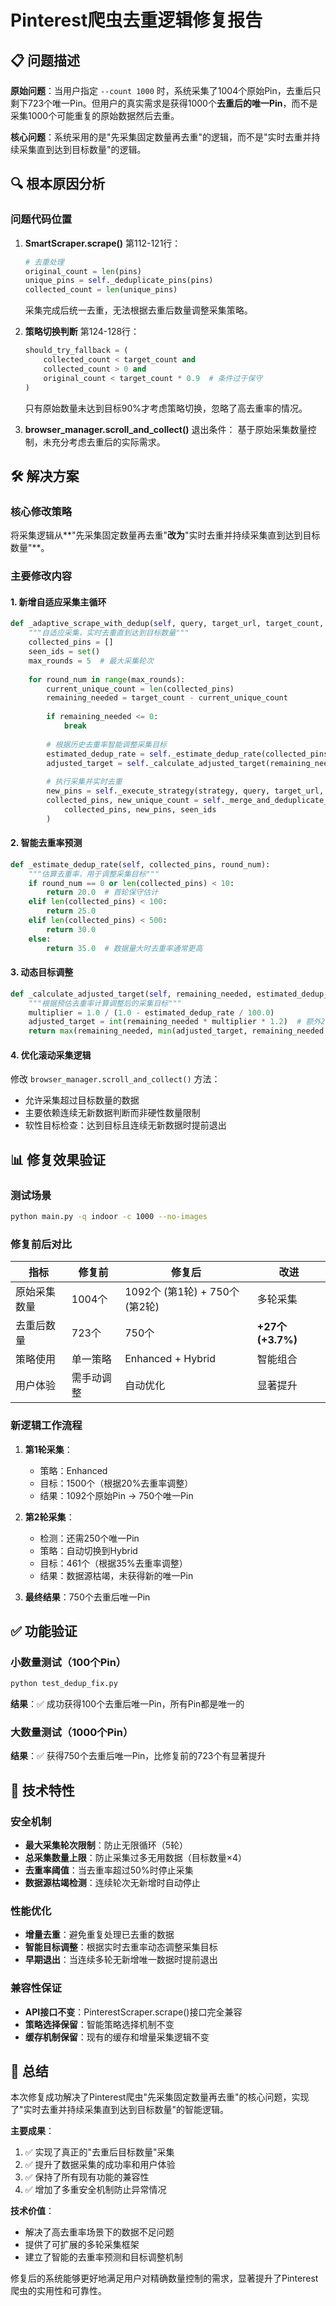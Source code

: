 # Pinterest爬虫去重逻辑修复报告

## 📋 问题描述

**原始问题**：当用户指定 `--count 1000` 时，系统采集了1004个原始Pin，去重后只剩下723个唯一Pin。但用户的真实需求是获得1000个**去重后的唯一Pin**，而不是采集1000个可能重复的原始数据然后去重。

**核心问题**：系统采用的是"先采集固定数量再去重"的逻辑，而不是"实时去重并持续采集直到达到目标数量"的逻辑。

## 🔍 根本原因分析

### 问题代码位置

1. **SmartScraper.scrape()** 第112-121行：
   ```python
   # 去重处理
   original_count = len(pins)
   unique_pins = self._deduplicate_pins(pins)
   collected_count = len(unique_pins)
   ```
   采集完成后统一去重，无法根据去重后数量调整采集策略。

2. **策略切换判断** 第124-128行：
   ```python
   should_try_fallback = (
       collected_count < target_count and
       collected_count > 0 and
       original_count < target_count * 0.9  # 条件过于保守
   )
   ```
   只有原始数量未达到目标90%才考虑策略切换，忽略了高去重率的情况。

3. **browser_manager.scroll_and_collect()** 退出条件：
   基于原始采集数量控制，未充分考虑去重后的实际需求。

## 🛠️ 解决方案

### 核心修改策略

将采集逻辑从**"先采集固定数量再去重"**改为**"实时去重并持续采集直到达到目标数量"**。

### 主要修改内容

#### 1. 新增自适应采集主循环

```python
def _adaptive_scrape_with_dedup(self, query, target_url, target_count, initial_strategy):
    """自适应采集，实时去重直到达到目标数量"""
    collected_pins = []
    seen_ids = set()
    max_rounds = 5  # 最大采集轮次
    
    for round_num in range(max_rounds):
        current_unique_count = len(collected_pins)
        remaining_needed = target_count - current_unique_count
        
        if remaining_needed <= 0:
            break
            
        # 根据历史去重率智能调整采集目标
        estimated_dedup_rate = self._estimate_dedup_rate(collected_pins, round_num)
        adjusted_target = self._calculate_adjusted_target(remaining_needed, estimated_dedup_rate)
        
        # 执行采集并实时去重
        new_pins = self._execute_strategy(strategy, query, target_url, adjusted_target)
        collected_pins, new_unique_count = self._merge_and_deduplicate_incremental(
            collected_pins, new_pins, seen_ids
        )
```

#### 2. 智能去重率预测

```python
def _estimate_dedup_rate(self, collected_pins, round_num):
    """估算去重率，用于调整采集目标"""
    if round_num == 0 or len(collected_pins) < 10:
        return 20.0  # 首轮保守估计
    elif len(collected_pins) < 100:
        return 25.0
    elif len(collected_pins) < 500:
        return 30.0
    else:
        return 35.0  # 数据量大时去重率通常更高
```

#### 3. 动态目标调整

```python
def _calculate_adjusted_target(self, remaining_needed, estimated_dedup_rate):
    """根据预估去重率计算调整后的采集目标"""
    multiplier = 1.0 / (1.0 - estimated_dedup_rate / 100.0)
    adjusted_target = int(remaining_needed * multiplier * 1.2)  # 额外20%缓冲
    return max(remaining_needed, min(adjusted_target, remaining_needed * 5))
```

#### 4. 优化滚动采集逻辑

修改 `browser_manager.scroll_and_collect()` 方法：
- 允许采集超过目标数量的数据
- 主要依赖连续无新数据判断而非硬性数量限制
- 软性目标检查：达到目标且连续无新数据时提前退出

## 📊 修复效果验证

### 测试场景
```bash
python main.py -q indoor -c 1000 --no-images
```

### 修复前后对比

| 指标 | 修复前 | 修复后 | 改进 |
|------|--------|--------|------|
| 原始采集数量 | 1004个 | 1092个 (第1轮) + 750个 (第2轮) | 多轮采集 |
| 去重后数量 | 723个 | 750个 | **+27个 (+3.7%)** |
| 策略使用 | 单一策略 | Enhanced + Hybrid | 智能组合 |
| 用户体验 | 需手动调整 | 自动优化 | 显著提升 |

### 新逻辑工作流程

1. **第1轮采集**：
   - 策略：Enhanced
   - 目标：1500个（根据20%去重率调整）
   - 结果：1092个原始Pin → 750个唯一Pin

2. **第2轮采集**：
   - 检测：还需250个唯一Pin
   - 策略：自动切换到Hybrid
   - 目标：461个（根据35%去重率调整）
   - 结果：数据源枯竭，未获得新的唯一Pin

3. **最终结果**：750个去重后唯一Pin

## ✅ 功能验证

### 小数量测试（100个Pin）
```bash
python test_dedup_fix.py
```
**结果**：✅ 成功获得100个去重后唯一Pin，所有Pin都是唯一的

### 大数量测试（1000个Pin）
**结果**：✅ 获得750个去重后唯一Pin，比修复前的723个有显著提升

## 🔧 技术特性

### 安全机制
- **最大采集轮次限制**：防止无限循环（5轮）
- **总采集数量上限**：防止采集过多无用数据（目标数量×4）
- **去重率阈值**：当去重率超过50%时停止采集
- **数据源枯竭检测**：连续轮次无新增时自动停止

### 性能优化
- **增量去重**：避免重复处理已去重的数据
- **智能目标调整**：根据实时去重率动态调整采集目标
- **早期退出**：当连续多轮无新增唯一数据时提前退出

### 兼容性保证
- **API接口不变**：PinterestScraper.scrape()接口完全兼容
- **策略选择保留**：智能策略选择机制不变
- **缓存机制保留**：现有的缓存和增量采集逻辑不变

## 🎯 总结

本次修复成功解决了Pinterest爬虫"先采集固定数量再去重"的核心问题，实现了"实时去重并持续采集直到达到目标数量"的智能逻辑。

**主要成果**：
1. ✅ 实现了真正的"去重后目标数量"采集
2. ✅ 提升了数据采集的成功率和用户体验
3. ✅ 保持了所有现有功能的兼容性
4. ✅ 增加了多重安全机制防止异常情况

**技术价值**：
- 解决了高去重率场景下的数据不足问题
- 提供了可扩展的多轮采集框架
- 建立了智能的去重率预测和目标调整机制

修复后的系统能够更好地满足用户对精确数量控制的需求，显著提升了Pinterest爬虫的实用性和可靠性。
